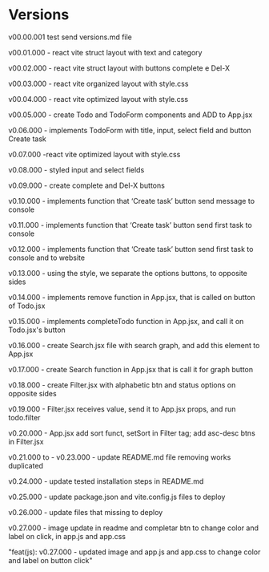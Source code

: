 # Versions

v00.00.001 test send versions.md file

v00.01.000 - react vite struct layout with text and category

v00.02.000 - react vite struct layout with buttons complete e Del-X

v00.03.000 - react vite organized layout with style.css

v00.04.000 - react vite optimized layout with style.css

v00.05.000 - create Todo and TodoForm components and ADD to App.jsx

v0.06.000 - implements TodoForm with title, input, select field and button Create task

v0.07.000 -react vite optimized layout with style.css

v0.08.000 - styled input and select fields

v0.09.000 - create complete and Del-X buttons

v0.10.000 - implements function that ‘Create task’ button send message to console

v0.11.000 - implements function that ‘Create task’ button send first task to console

v0.12.000 - implements function that ‘Create task’ button send first task to console and to website

v0.13.000 - using the style, we separate the options buttons, to opposite sides

v0.14.000 - implements remove function in App.jsx, that is called on button of Todo.jsx

v0.15.000 - implements completeTodo function in App.jsx, and call it on Todo.jsx's button
 
v0.16.000 - create Search.jsx file with search graph, and add this element to App.jsx

v0.17.000 - create Search function in App.jsx that is call it for graph button

v0.18.000 - create Filter.jsx with alphabetic btn and status options on opposite sides

v0.19.000 - Filter.jsx receives value, send it to App.jsx props, and run todo.filter

v0.20.000 - App.jsx add sort funct, setSort in Filter tag; add asc-desc btns in Filter.jsx

v0.21.000 to - v0.23.000 - update README.md file removing works duplicated

v0.24.000 - update tested installation steps in README.md

v0.25.000 - update package.json and vite.config.js files to deploy

v0.26.000 - update files that missing to deploy

v0.27.000 - image update in readme and completar btn to change color and label on click, in app.js and app.css

"feat(js): v0.27.000 - updated image and app.js and app.css to change color and label on button click"